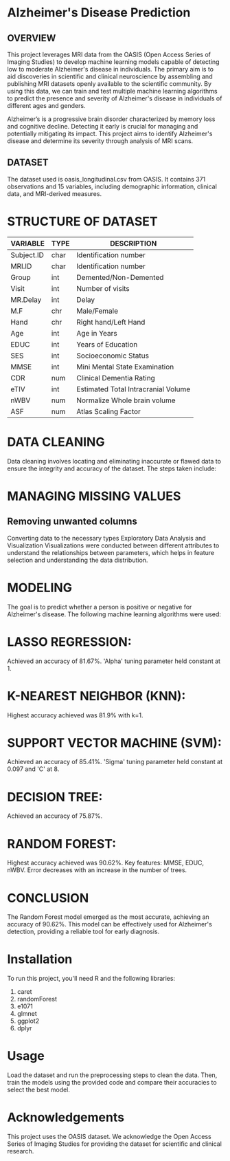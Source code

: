 # __Alzheimer's Disease Prediction__

## __OVERVIEW__  

This project leverages MRI data from the OASIS (Open Access Series of Imaging Studies) to develop machine learning models capable of detecting low to moderate Alzheimer's disease in individuals. The primary aim is to aid discoveries in scientific and clinical neuroscience by assembling and publishing MRI datasets openly available to the scientific community. By using this data, we can train and test multiple machine learning algorithms to predict the presence and severity of Alzheimer's disease in individuals of different ages and genders.

Alzheimer’s is a progressive brain disorder characterized by memory loss and cognitive decline. Detecting it early is crucial for managing and potentially mitigating its impact. This project aims to identify Alzheimer's disease and determine its severity through analysis of MRI scans.

## __DATASET__
The dataset used is oasis_longitudinal.csv from OASIS. It contains 371 observations and 15 variables, including demographic information, clinical data, and MRI-derived measures.

# __STRUCTURE OF DATASET__



| VARIABLE  | TYPE | DESCRIPTION                                      |
|-----------|------|--------------------------------------------------|
| Subject.ID| char | Identification number                             |
| MRI.ID    | char | Identification number                             |
| Group     | int  | Demented/Non-Demented                             |
| Visit     | int  | Number of visits                                  |
| MR.Delay  | int  | Delay                                             |
| M.F       | chr  | Male/Female                                       |
| Hand      | chr  | Right hand/Left Hand                              |
| Age       | int  | Age in Years                                      |
| EDUC      | int  | Years of Education                                |
| SES       | int  | Socioeconomic Status                              |
| MMSE      | int  | Mini Mental State Examination                     |
| CDR       | num  | Clinical Dementia Rating                          |
| eTIV      | int  | Estimated Total Intracranial Volume               |
| nWBV      | num  | Normalize Whole brain volume                      |
| ASF       | num  | Atlas Scaling Factor                              |


# __DATA CLEANING__
Data cleaning involves locating and eliminating inaccurate or flawed data to ensure the integrity and accuracy of the dataset. The steps taken include:

# __MANAGING MISSING VALUES__

## __Removing unwanted columns__
Converting data to the necessary types
Exploratory Data Analysis and Visualization
Visualizations were conducted between different attributes to understand the relationships between parameters, which helps in feature selection and understanding the data distribution.

# MODELING
The goal is to predict whether a person is positive or negative for Alzheimer's disease. The following machine learning algorithms were used:

# LASSO REGRESSION:
Achieved an accuracy of 81.67%.
'Alpha' tuning parameter held constant at 1.

 # K-NEAREST NEIGHBOR (KNN):
 Highest accuracy achieved was 81.9% with k=1.

 # SUPPORT VECTOR MACHINE (SVM):
 Achieved an accuracy of 85.41%.
'Sigma' tuning parameter held constant at 0.097 and 'C' at 8.

# DECISION TREE:
Achieved an accuracy of 75.87%.


# RANDOM FOREST:

Highest accuracy achieved was 90.62%.
Key features: MMSE, EDUC, nWBV.
Error decreases with an increase in the number of trees.

# CONCLUSION
The Random Forest model emerged as the most accurate, achieving an accuracy of 90.62%. This model can be effectively used for Alzheimer's detection, providing a reliable tool for early diagnosis.

# Installation
To run this project, you'll need R and the following libraries:

1. caret
2. randomForest
3. e1071
4. glmnet
5. ggplot2
6. dplyr

# Usage
Load the dataset and run the preprocessing steps to clean the data. Then, train the models using the provided code and compare their accuracies to select the best model.

# Acknowledgements
This project uses the OASIS dataset. We acknowledge the Open Access Series of Imaging Studies for providing the dataset for scientific and clinical research.




